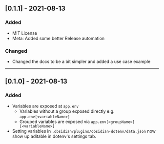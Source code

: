 ## [0.1.1] - 2021-08-13
### Added 
- MIT License
- Meta: Added some better Release automation
### Changed
- Changed the docs to be a bit simpler and added a use case example

---
## [0.1.0] - 2021-08-13
### Added
- Variables are exposed at `app.env`
  - Variables without a group exposed directly e.g. `app.env[<variableName>]`
  - Grouped variables are exposed via `app.env[<groupName>][<variableName>]`
- Setting variables in `.obsidian/plugins/obsidian-dotenv/data.json` now show up aditable in dotenv's settings tab.